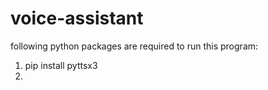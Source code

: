 # voice-assistant
following python packages are required to run this program:
1. pip install pyttsx3
2. 
